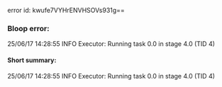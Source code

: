 error id: kwufe7VYHrENVHSOVs931g==
### Bloop error:

25/06/17 14:28:55 INFO Executor: Running task 0.0 in stage 4.0 (TID 4)
#### Short summary: 

25/06/17 14:28:55 INFO Executor: Running task 0.0 in stage 4.0 (TID 4)